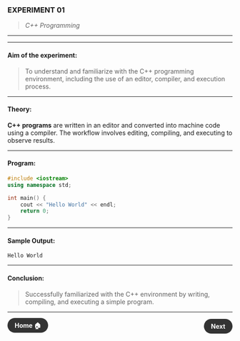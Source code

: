 ### **EXPERIMENT 01**
> *C++ Programming*

---
---

#### **Aim of the experiment:**
> To understand and familiarize with the C++ programming environment, including the use of an editor, compiler, and execution process.

---

#### **Theory:**
**C++ programs** are written in an editor and converted into machine code using a compiler. The workflow involves editing, compiling, and executing to observe results.

---

#### **Program:**
```cpp
#include <iostream>
using namespace std;

int main() {
    cout << "Hello World" << endl;
    return 0;
}
```

---

#### **Sample Output:**
```
Hello World
```

---

#### **Conclusion:**
> Successfully familiarized with the C++ environment by writing, compiling, and executing a simple program.

---

<div style="display: flex; justify-content: space-between; align-items: center; margin: 20px 0;">
  <div style="text-align: left;">
    <a href="../" style="background: #333; color: white; padding: 8px 16px; border-radius: 20px; text-decoration: none; font-weight: bold;">Home 🏠</a>
  </div>
  <div style="text-align: right;">
    <a href="3.md" style="background: #333; color: white; padding: 8px 16px; border-radius: 20px; text-decoration: none; font-weight: bold;">Next</a>
  </div>
</div>